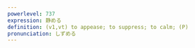 ```yaml
---
powerlevel: 737
expression: 静める
definition: (v1,vt) to appease; to suppress; to calm; (P)
pronunciation: しずめる
---
```

